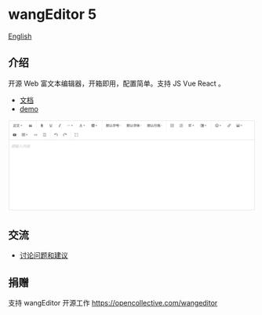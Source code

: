 # wangEditor 5

[English](./README-en.md)

## 介绍

开源 Web 富文本编辑器，开箱即用，配置简单。支持 JS Vue React 。

- [文档](https://www.wangeditor.com/)
- [demo](https://www.wangeditor.com/demo/)

![](./docs/images/editor.png)

## 交流

- [讨论问题和建议](https://github.com/wangeditor-team/wangEditor/issues)

## 捐赠

支持 wangEditor 开源工作 https://opencollective.com/wangeditor
